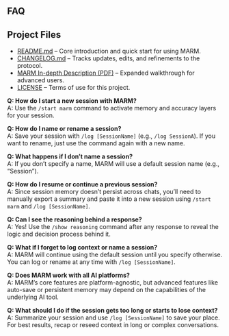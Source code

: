 ## FAQ

## Project Files

- [README.md](README.md) – Core introduction and quick start for using MARM.  
- [CHANGELOG.md](CHANGELOG.md) – Tracks updates, edits, and refinements to the protocol.  
- [MARM In-depth Description (PDF)](Marm%20In-depth%20Description.pdf) – Expanded walkthrough for advanced users.  
- [LICENSE](LICENSE) – Terms of use for this project.


**Q: How do I start a new session with MARM?**  
A: Use the `/start marm` command to activate memory and accuracy layers for your session.

**Q: How do I name or rename a session?**  
A: Save your session with `/log [SessionName]` (e.g., `/log SessionA`). If you want to rename, just use the command again with a new name.

**Q: What happens if I don’t name a session?**  
A: If you don’t specify a name, MARM will use a default session name (e.g., “Session”).

**Q: How do I resume or continue a previous session?**  
A: Since session memory doesn’t persist across chats, you’ll need to manually export a summary and paste it into a new session using `/start marm` and `/log [SessionName]`.

**Q: Can I see the reasoning behind a response?**  
A: Yes! Use the `/show reasoning` command after any response to reveal the logic and decision process behind it.

**Q: What if I forget to log context or name a session?**  
A: MARM will continue using the default session until you specify otherwise. You can log or rename at any time with `/log [SessionName]`.

**Q: Does MARM work with all AI platforms?**  
A: MARM’s core features are platform-agnostic, but advanced features like auto-save or persistent memory may depend on the capabilities of the underlying AI tool.

**Q: What should I do if the session gets too long or starts to lose context?**  
A: Summarize your session and use `/log [SessionName]` to save your place. For best results, recap or reseed context in long or complex conversations.
